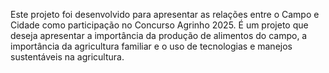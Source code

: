 Este projeto foi desenvolvido para apresentar as relações entre o Campo e Cidade como participação no Concurso Agrinho 2025. É um projeto que deseja apresentar a importância da produção de alimentos do campo, a importância da agricultura familiar e o uso de tecnologias e manejos sustentáveis na agricultura.

